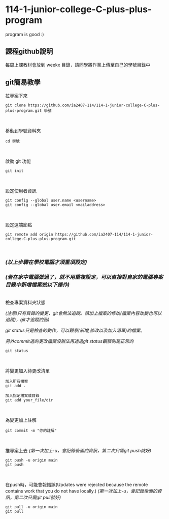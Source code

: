 # 114-1-junior-college-C-plus-plus-program
program is good :)
## 課程github說明
每周上課教材會放到 weekx 目錄，請同學將作業上傳至自己的學號目錄中<br>

## git簡易教學

拉專案下來
```
git clone https://github.com/ia2407-114/114-1-junior-college-C-plus-plus-program.git 學號
```
<br>

移動到學號資料夾
```
cd 學號
```
<br> 

啟動 git 功能
```
git init
```
<br>

設定使用者資訊
```
git config --global user.name <username>
git config --global user.email <mailaddress>
```
<br>

設定遠端節點
```
git remote add origin https://github.com/ia2407-114/114-1-junior-college-C-plus-plus-program.git
```
<br>

### *(以上步驟在學校電腦才須重須設定)*<br>

### *(若在家中電腦做過了，就不用重複設定，可以直接對自家的電腦專案目錄中新增檔案做以下操作)*<br>

<br>
檢查專案資料夾狀態<br>

*(注意!只有目錄的變更，git會無法追蹤。請加上檔案的修改(檔案內容改變也可以追蹤)，git才追蹤的到)*<br>

*git status只是檢查的動作，可以觀察(新增,修改以及加入清單)的檔案。*<br>

*另外commit過的更改檔案沒辦法再透過git status觀察到是正常的*
```
git status
```
<br>

將變更加入待更改清單
```
加入所有檔案
git add .

加入指定檔案或目錄
git add your_file/dir
```
<br>

為變更加上註解
```
git commit -m "你的註解" 
```
<br>

推專案上去  *(第一次加上-u，會記錄後面的資訊，第二次只需git push就好)*
```
git push -u origin main
git push
```
<br>

在push時，可能會報錯誤(Updates were rejected because the remote contains work that you do not have locally.) *(第一次加上-u，會記錄後面的資訊，第二次只需git pull就好)*
```
git pull -u origin main
git pull
```
